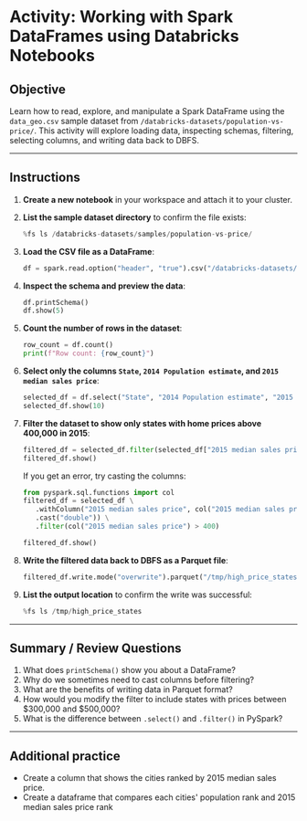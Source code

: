 # Activity: Working with Spark DataFrames using Databricks Notebooks

## Objective
Learn how to read, explore, and manipulate a Spark DataFrame using the `data_geo.csv` sample dataset from `/databricks-datasets/population-vs-price/`. This activity will explore loading data, inspecting schemas, filtering, selecting columns, and writing data back to DBFS.

---

## Instructions

1. **Create a new notebook** in your workspace and attach it to your cluster.

2. **List the sample dataset directory** to confirm the file exists:
   ```python
   %fs ls /databricks-datasets/samples/population-vs-price/
   ```

3. **Load the CSV file as a DataFrame**:
   ```python
   df = spark.read.option("header", "true").csv("/databricks-datasets/samples/population-vs-price/data_geo.csv")
   ```

4. **Inspect the schema and preview the data**:
   ```python
   df.printSchema()
   df.show(5)
   ```

5. **Count the number of rows in the dataset**:
   ```python
   row_count = df.count()
   print(f"Row count: {row_count}")
   ```

6. **Select only the columns `State`, `2014 Population estimate`, and `2015 median sales price`**:
   ```python
   selected_df = df.select("State", "2014 Population estimate", "2015 median sales price")
   selected_df.show(10)
   ```

7. **Filter the dataset to show only states with home prices above 400,000 in 2015**:
   ```python
   filtered_df = selected_df.filter(selected_df["2015 median sales price"] > 400)
   filtered_df.show()
   ```

   If you get an error, try casting the columns:
   ```python
   from pyspark.sql.functions import col
   filtered_df = selected_df \
      .withColumn("2015 median sales price", col("2015 median sales price") \
      .cast("double")) \
      .filter(col("2015 median sales price") > 400)

   filtered_df.show()
   ```

8. **Write the filtered data back to DBFS as a Parquet file**:
   ```python
   filtered_df.write.mode("overwrite").parquet("/tmp/high_price_states")
   ```

9. **List the output location** to confirm the write was successful:
   ```python
   %fs ls /tmp/high_price_states
   ```

---

## Summary / Review Questions

1. What does `printSchema()` show you about a DataFrame?
2. Why do we sometimes need to cast columns before filtering?
3. What are the benefits of writing data in Parquet format?
4. How would you modify the filter to include states with prices between $300,000 and $500,000?
5. What is the difference between `.select()` and `.filter()` in PySpark?

---

## Additional practice

- Create a column that shows the cities ranked by 2015 median sales price.
- Create a dataframe that compares each cities' population rank and 2015 median sales price rank
